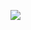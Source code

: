<!--
id: 4356126076
link: http://jreed91.tumblr.com/post/4356126076/arthurlane2
slug: arthurlane2
date: Mon Apr 04 2011 21:32:09 GMT-0500 (CDT)
publish: 2011-04-04
tags: 
title: arthurlane2:
-->


![](http://24.media.tumblr.com/tumblr_lizu1cVigZ1qhcgtpo1_400.jpg)

